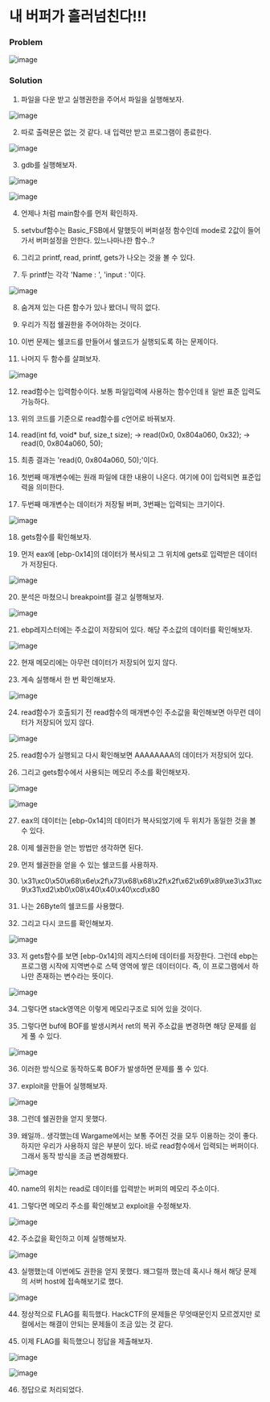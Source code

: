 # 내 버퍼가 흘러넘친다!!!

### Problem
![image](https://user-images.githubusercontent.com/53170968/113141899-3eecf180-9265-11eb-8302-999bc01c2811.png)

### Solution
1. 파일을 다운 받고 실행권한을 주어서 파일을 실행해보자.

![image](https://user-images.githubusercontent.com/53170968/113141969-5330ee80-9265-11eb-9848-ac4e66f84e2e.png)

2. 따로 출력문은 없는 것 같다. 내 입력만 받고 프로그램이 종료한다.

![image](https://user-images.githubusercontent.com/53170968/113142171-8f644f00-9265-11eb-82ba-c23ea0e9d25b.png)

3. gdb를 실행해보자.

![image](https://user-images.githubusercontent.com/53170968/113142317-b458c200-9265-11eb-893e-d685202002cf.png)

![image](https://user-images.githubusercontent.com/53170968/113142324-b6228580-9265-11eb-9b1b-d64094fe33d7.png)

4. 언제나 처럼 main함수를 먼저 확인하자.

5. setvbuf함수는 Basic_FSB에서 말했듯이 버퍼설정 함수인데 mode로 2값이 들어가서 버퍼설정을 안한다. 있느나마나한 함수..?

6. 그리고 printf, read, printf, gets가 나오는 것을 볼 수 있다.

7. 두 printf는 각각 'Name : ', 'input : '이다.

![image](https://user-images.githubusercontent.com/53170968/113142979-8de75680-9266-11eb-89d9-a6c694341fcb.png)

8. 숨겨져 있는 다른 함수가 있나 봤더니 딱히 없다.

9. 우리가 직접 쉘권한을 주어야하는 것이다.

10. 이번 문제는 쉘코드를 만들어서 쉘코드가 실행되도록 하는 문제이다.

11. 나머지 두 함수를 살펴보자.

![image](https://user-images.githubusercontent.com/53170968/113143299-f20a1a80-9266-11eb-9764-b7df74975ec7.png)

12. read함수는 입력함수이다. 보통 파일입력에 사용하는 함수인데ㅐ 일반 표준 입력도 가능하다.

13. 위의 코드를 기준으로 read함수를 c언어로 바꿔보자.

14. read(int fd, void* buf, size_t size); -> read(0x0, 0x804a060, 0x32); -> read(0, 0x804a060, 50);

15. 최종 결과는 'read(0, 0x804a060, 50);'이다.

16. 첫번째 매개변수에는 원래 파일에 대한 내용이 나온다. 여기에 0이 입력되면 표준입력을 의미한다.

17. 두번째 매개변수는 데이터가 저장될 버퍼, 3번째는 입력되는 크기이다.

![image](https://user-images.githubusercontent.com/53170968/113144000-bde32980-9267-11eb-8d56-99ba273b9b3c.png)

18. gets함수를 확인해보자.

19. 먼저 eax에 [ebp-0x14]의 데이터가 복사되고 그 위치에 gets로 입력받은 데이터가 저장된다.

![image](https://user-images.githubusercontent.com/53170968/113144424-30540980-9268-11eb-8571-9e9727c93826.png)

20. 분석은 마쳤으니 breakpoint를 걸고 실행해보자.

![image](https://user-images.githubusercontent.com/53170968/113144577-58dc0380-9268-11eb-9c62-964bcb99fb71.png)

21. ebp레지스터에는 주소값이 저장되어 있다. 해당 주소값의 데이터를 확인해보자.

![image](https://user-images.githubusercontent.com/53170968/113144657-71e4b480-9268-11eb-9087-aeca284a7863.png)

22. 현재 메모리에는 아무런 데이터가 저장되어 있지 않다.

23. 계속 실행해서 한 번 확인해보자.

![image](https://user-images.githubusercontent.com/53170968/113144854-b40df600-9268-11eb-8827-168c9dcae760.png)

24. read함수가 호출되기 전 read함수의 매개변수인 주소값을 확인해보면 아무런 데이터가 저장되어 있지 않다.

![image](https://user-images.githubusercontent.com/53170968/113144955-cee06a80-9268-11eb-98c3-127f83e2d3d2.png)

25. read함수가 실행되고 다시 확인해보면 AAAAAAAA의 데이터가 저장되어 있다.

26. 그리고 gets함수에서 사용되는 메모리 주소를 확인해보자.

![image](https://user-images.githubusercontent.com/53170968/113145096-fb948200-9268-11eb-8d94-2fc429a39699.png)

![image](https://user-images.githubusercontent.com/53170968/113145137-05b68080-9269-11eb-86d2-4d67b02d10da.png)

27. eax의 데이터는 [ebp-0x14]의 데이터가 복사되었기에 두 위치가 동일한 것을 볼 수 있다.

28. 이제 쉘권한을 얻는 방법만 생각하면 된다.

29. 먼저 쉘권한을 얻을 수 있는 쉘코드를 사용하자.

30. \x31\xc0\x50\x68\x6e\x2f\x73\x68\x68\x2f\x2f\x62\x69\x89\xe3\x31\xc9\x31\xd2\xb0\x08\x40\x40\x40\xcd\x80

31. 나는 26Byte의 쉘코드를 사용했다.

32. 그리고 다시 코드를 확인해보자.

![image](https://user-images.githubusercontent.com/53170968/113145421-5a59fb80-9269-11eb-828f-739451686aa0.png)

33. 저 gets함수를 보면 [ebp-0x14]의 레지스터에 데이터를 저장한다. 그런데 ebp는 프로그램 시작에 지역변수로 스택 영역에 쌓은 데이터이다. 즉, 이 프로그램에서 하나만 존재하는 변수라는 뜻이다.

![image](https://user-images.githubusercontent.com/53170968/113145682-adcc4980-9269-11eb-8ad4-a0e57d1b7ed5.png)

34. 그렇다면 stack영역은 이렇게 메모리구조로 되어 있을 것이다.

35. 그렇다면 buf에 BOF를 발생시켜서 ret의 복귀 주소값을 변경하면 해당 문제를 쉽게 풀 수 있다.

![image](https://user-images.githubusercontent.com/53170968/113145702-b7ee4800-9269-11eb-9825-4439e577a6d2.png)

36. 이러한 방식으로 동작하도록 BOF가 발생하면 문제를 풀 수 있다.

37. exploit을 만들어 실행해보자.

![image](https://user-images.githubusercontent.com/53170968/113145892-f7b52f80-9269-11eb-8d95-dc55c086cfc0.png)

38. 그런데 쉘권한을 얻지 못했다.

39. 왜일까.. 생각했는데 Wargame에서는 보통 주어진 것을 모두 이용하는 것이 좋다. 하지만 우리가 사용하지 않은 부분이 있다. 바로 read함수에서 입력되는 버퍼이다. 그래서 동작 방식을 조금 변경해봤다.

![image](https://user-images.githubusercontent.com/53170968/113146494-b40ef580-926a-11eb-9465-c53cd61b9c79.png)

40. name의 위치는 read로 데이터를 입력받는 버퍼의 메모리 주소이다.

41. 그렇다면 메모리 주소를 확인해보고 exploit을 수정해보자.

![image](https://user-images.githubusercontent.com/53170968/113146629-dd2f8600-926a-11eb-9bf3-fd794fe89eac.png)

42. 주소값을 확인하고 이제 실행해보자.

![image](https://user-images.githubusercontent.com/53170968/113146685-ee789280-926a-11eb-92bf-e96849540d6f.png)

43. 실행했는데 이번에도 권한을 얻지 못했다. 왜그럴까 했는데 혹시나 해서 해당 문제의 서버 host에 접속해보기로 했다.

![image](https://user-images.githubusercontent.com/53170968/113146773-0a7c3400-926b-11eb-8d72-6d740072abe0.png)

44. 정상적으로 FLAG를 획득했다. HackCTF의 문제들은 무엇때문인지 모르겠지만 로컬에서는 해결이 안되는 문제들이 조금 있는 것 같다.

45. 이제 FLAG를 획득했으니 정답을 제출해보자.

![image](https://user-images.githubusercontent.com/53170968/113146885-2c75b680-926b-11eb-95db-9ef9125c3ce3.png)

![image](https://user-images.githubusercontent.com/53170968/113146894-2e3f7a00-926b-11eb-8312-062d0c20e070.png)

46. 정답으로 처리되었다.